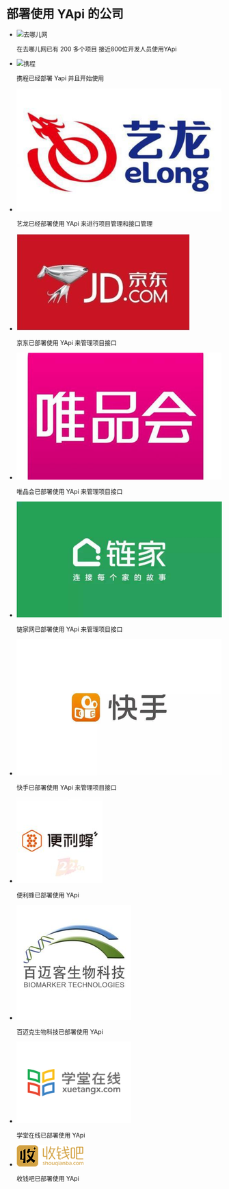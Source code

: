 <script>
    window.onload = function(){
        var aList = $('.ydoc-nav').find('a');
        $(aList[aList.length-1]).css('display','none');
    }
</script>

# 部署使用 YApi 的公司


* ![去哪儿网](http://source.qunarzz.com/common/hf/logo.png)

    在去哪儿网已有 200 多个项目 接近800位开发人员使用YApi

* ![携程](http://www.doyoe.com/pimg/ctrip.png)

    携程已经部署 Yapi 并且开始使用

* ![艺龙](./images/elong.jpeg)

    艺龙已经部署使用 YApi 来进行项目管理和接口管理

* ![京东](./images/jd.jpeg)

    京东已部署使用 YApi 来管理项目接口

* ![唯品会](./images/vip.jpeg)

    唯品会已部署使用 YApi 来管理项目接口

* ![链家网](./images/lianjia.jpeg)

    链家网已部署使用 YApi 来管理项目接口

* ![快手](./images/kuaishou.jpeg)

    快手已部署使用 YApi 来管理项目接口

* ![便利蜂](./images/bianlifeng.jpg)

    便利蜂已部署使用 YApi

* ![百迈克生物科技](./images/dbbmklogo.jpg)

    百迈克生物科技已部署使用 YApi

* ![学堂在线](./images/xuetangx.jpg)

    学堂在线已部署使用 YApi
* ![收钱吧](./images/shouqian.png)

    收钱吧已部署使用 YApi
